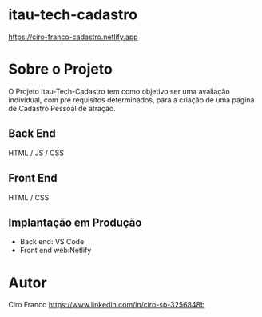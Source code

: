 # itau-tech-cadastro
 https://ciro-franco-cadastro.netlify.app
# Sobre o Projeto
O Projeto Itau-Tech-Cadastro tem como objetivo ser uma avaliação individual, com pré requisitos determinados, para a criação de uma pagina de Cadastro Pessoal de atração.
## Back End
HTML / JS / CSS
## Front End
HTML / CSS
## Implantação em Produção
- Back end: VS Code
- Front end web:Netlify
# Autor
Ciro Franco
https://www.linkedin.com/in/ciro-sp-3256848b
